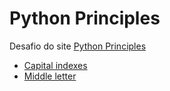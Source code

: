 # Python Principles

Desafio do site [Python Principles](https://pythonprinciples.com/challenges/)

* [Capital indexes](capital_indexes.py)
* [Middle letter](middle_letter.py)